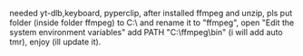needed yt-dlb,keyboard, pyperclip,
after installed ffmpeg and unzip,
pls put folder (inside folder ffmpeg) to C:\ and rename it to "ffmpeg",
open "Edit the system environment variables" add PATH "C:\ffmpeg\bin" (i will add auto tmr),
enjoy (ill update it).
